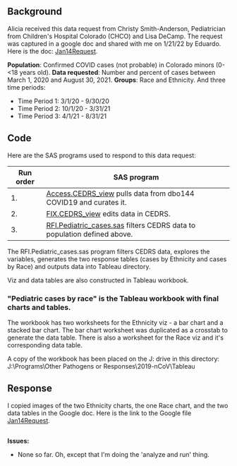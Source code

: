 ## Background 
Alicia received this data request from Christy Smith-Anderson, Pediatrician from Children's Hospital Colorado (CHCO) and Lisa DeCamp. The request was captured in a google doc and shared with me on 1/21/22 by Eduardo. Here is the doc: [Jan14Request](./Documents/Data_request_doc_011422.pdf). 

**Population**:  Confirmed COVID cases (not probable) in Colorado minors (0-<18 years old).   **Data requested**: Number and percent of cases between March 1, 2020 and August 30, 2021. **Groups**: Race and Ethnicity. And three time periods:
* Time Period 1:   3/1/20 - 9/30/20
* Time Period 2:  10/1/20 - 3/31/21
* Time Period 3:   4/1/21 - 8/31/21


## Code
Here are the SAS programs used to respond to this data request:

|Run order|SAS program|
|---------|-----------|
|1.|[Access.CEDRS_view](../0.Universal/SAS%20code/Access.CEDRS_view.sas) pulls data from dbo144 COVID19 and curates it.|
|2.|[FIX.CEDRS_view](../0.Universal/SAS%20code/Fix.CEDRS_view.sas) edits data in CEDRS.|
|3.|[RFI.Pediatric_cases.sas](./SAS/RFI.Pediatric_cases.sas) filters CEDRS data to population defined above.|

The RFI.Pediatric_cases.sas program filters CEDRS data, explores the variables, generates the two response tables (cases by Ethnicity and cases by Race) and outputs data into Tableau directory.

Viz and data tables are also constructed in Tableau workbook.

### "Pediatric cases by race" is the Tableau workbook with final charts and tables.
The workbook has two worksheets for the Ethnicity viz - a bar chart and a stacked bar chart. The bar chart worksheet was duplicated as a crosstab to generate the data table. There is also a worksheet for the Race viz and it's corresponding data table.

A copy of the workbook has been placed on the J: drive in this directory: J:\Programs\Other Pathogens or Responses\2019-nCoV\Tableau

## Response
I copied images of the two Ethnicity charts, the one Race chart, and the two data tables in the Google doc. Here is the link to the Google file [Jan14Request](./Documents/Data_request_doc_011422.pdf).  


##
**Issues:**

* None so far. Oh, except that I'm doing the 'analyze and run' thing.




